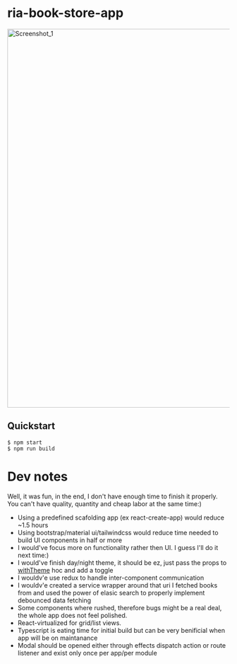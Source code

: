 # ria-book-store-app

<img width="856" alt="Screenshot_1" src="https://user-images.githubusercontent.com/32410574/121792762-8991cf00-cc01-11eb-97a9-e9a0b6c0d8d2.png">


## Quickstart

```
$ npm start
$ npm run build
```

# Dev notes

Well, it was fun, in the end, I don't have enough time to finish it properly.
You can't have quality, quantity and cheap labor at the same time:)

- Using a predefined scafolding app (ex react-create-app) would reduce ~1.5 hours
- Using bootstrap/material ui/tailwindcss would reduce time needed to build UI components in half or more
- I would've focus more on functionality rather then UI. I guess I'll do it next time:)
- I would've finish day/night theme, it should be ez, just pass the props to [withTheme](https://github.com/one-thunder/ria-book-store-app/blob/main/src/core/hocs/withRiaTheme.tsx) hoc and add a toggle
- I wouldv'e use redux to handle inter-component communication
- I wouldv'e created a service wrapper around that uri I fetched books from and used the power of elasic search to properly implement debounced data fetching
- Some components where rushed, therefore bugs might be a real deal, the whole app does not feel polished.
- React-virtualized for grid/list views.
- Typescript is eating time for initial build but can be very benificial when app will be on maintanance
- Modal should be opened either through effects dispatch action or route listener and exist only once per app/per module

